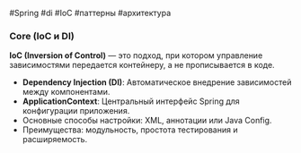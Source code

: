 #Spring #di #IoC #паттерны #архитектура 
### **Core (IoC и DI)**

**IoC (Inversion of Control)** — это подход, при котором управление зависимостями передается контейнеру, а не прописывается в коде.

- **Dependency Injection (DI)**: Автоматическое внедрение зависимостей между компонентами.
- **ApplicationContext**: Центральный интерфейс Spring для конфигурации приложения.
- Основные способы настройки: XML, аннотации или Java Config.
- Преимущества: модульность, простота тестирования и расширяемость.